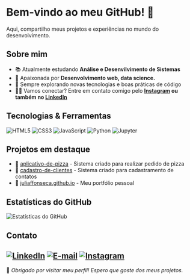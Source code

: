 # Bem-vindo ao meu GitHub! 👋

Aqui, compartilho meus projetos e experiências no mundo do desenvolvimento.

## Sobre mim

- 📚 Atualmente estudando **Análise e Desenvilvimento de Sistemas**
- 🌟 Apaixonada por **Desenvolvimento web, data science.**
- 🔧 Sempre explorando novas tecnologias e boas práticas de código
- 👩‍💻 Vamos conectar? Entre em contato comigo pelo **[Instagram](https://www.instagram.com/juliaffonseca_) ou também no [LinkedIn](https://www.linkedin.com/in/julia-fonseca-934016212/)**

## Tecnologias & Ferramentas

![HTML5](https://img.shields.io/badge/HTML5-E34F26?style=for-the-badge&logo=html5&logoColor=white)
![CSS3](https://img.shields.io/badge/CSS3-1572B6?style=for-the-badge&logo=css3&logoColor=white)
![JavaScript](https://img.shields.io/badge/JavaScript-F7DF1E?style=for-the-badge&logo=javascript&logoColor=black)
![Python](https://img.shields.io/badge/Python-3776AB?style=for-the-badge&logo=python&logoColor=white)
![Jupyter](https://img.shields.io/badge/Jupyter-F37626?style=for-the-badge&logo=jupyter&logoColor=white)

## Projetos em destaque

- 📌 [aplicativo-de-pizza](https://github.com/juliaffonseca/aplicativo-de-pizza) - Sistema criado para realizar pedido de pizza
- 📌 [cadastro-de-clientes](https://github.com/juliaffonseca/cadastro-de-clientes) - Sistema criado para cadastramento de contatos
- 📌 [juliaffonseca.github.io](https://github.com/juliaffonseca/juliaffonseca.github.io) - Meu portfólio pessoal

## Estatísticas do GitHub

![Estatísticas do GitHub](https://github-readme-stats.vercel.app/api?username=juliaffonseca&show_icons=true&theme=dracula)

## Contato

[![LinkedIn](https://img.shields.io/badge/LinkedIn-0077B5?style=for-the-badge&logo=linkedin&logoColor=white)](https://www.linkedin.com/in/julia-fonseca-934016212/)
[![E-mail](https://img.shields.io/badge/Email-D14836?style=for-the-badge&logo=gmail&logoColor=white)](mailto:julia.freitas.fonseca@gmail.com)
[![Instagram](https://img.shields.io/badge/Instagram-E4405F?style=for-the-badge&logo=instagram&logoColor=white)](https://www.instagram.com/juliaffonseca_)
---

🌟 *Obrigado por visitar meu perfil! Espero que goste dos meus projetos.*

<!---
juliaffonseca/juliaffonseca is a ✨ special ✨ repository because its `README.md` (this file) appears on your GitHub profile.
You can click the Preview link to take a look at your changes.
--->
